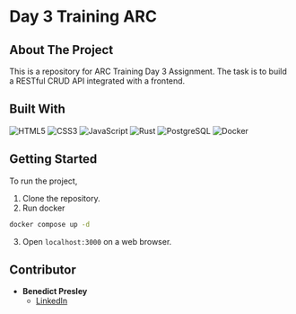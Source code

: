 # Day 3 Training ARC

## About The Project

This is a repository for ARC Training Day 3 Assignment.
The task is to build a RESTful CRUD API integrated with a frontend.

## Built With

![HTML5](https://img.shields.io/badge/HTML5-E34F26?style=for-the-badge&logo=html5&logoColor=white)
![CSS3](https://img.shields.io/badge/CSS3-1572B6?style=for-the-badge&logo=css3&logoColor=white)
![JavaScript](https://img.shields.io/badge/JavaScript-ES2025-F7DF1E?style=for-the-badge&logo=javascript&logoColor=white)
![Rust](https://img.shields.io/badge/Rust-000000?style=for-the-badge&logo=rust&logoColor=white)
![PostgreSQL](https://img.shields.io/badge/PostgreSQL-336791?style=for-the-badge&logo=postgresql&logoColor=white)
![Docker](https://img.shields.io/badge/Docker-2496ED?style=for-the-badge&logo=docker&logoColor=white)

## Getting Started

To run the project,

1. Clone the repository.
2. Run docker
```bash
docker compose up -d
```
3. Open ```localhost:3000``` on a web browser.

## Contributor

- **Benedict Presley**  
  - [LinkedIn](https://www.linkedin.com/in/benedict-presley-b834ab29a/)
